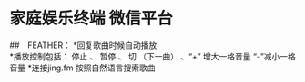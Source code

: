 # 家庭娱乐终端 微信平台
##　FEATHER：
*回复歌曲时候自动播放  
*播放控制包括： 停止 、 暂停 、 切 （下一曲） 、“+” 增大一格音量 “-”减小一格音量
*连接jing.fm 按照自然语言搜索歌曲

